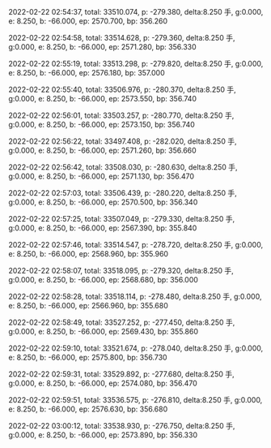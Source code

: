 2022-02-22 02:54:37, total: 33510.074, p: -279.380, delta:8.250 手, g:0.000, e: 8.250, b: -66.000, ep: 2570.700, bp: 356.260

2022-02-22 02:54:58, total: 33514.628, p: -279.360, delta:8.250 手, g:0.000, e: 8.250, b: -66.000, ep: 2571.280, bp: 356.330

2022-02-22 02:55:19, total: 33513.298, p: -279.820, delta:8.250 手, g:0.000, e: 8.250, b: -66.000, ep: 2576.180, bp: 357.000

2022-02-22 02:55:40, total: 33506.976, p: -280.370, delta:8.250 手, g:0.000, e: 8.250, b: -66.000, ep: 2573.550, bp: 356.740

2022-02-22 02:56:01, total: 33503.257, p: -280.770, delta:8.250 手, g:0.000, e: 8.250, b: -66.000, ep: 2573.150, bp: 356.740

2022-02-22 02:56:22, total: 33497.408, p: -282.020, delta:8.250 手, g:0.000, e: 8.250, b: -66.000, ep: 2571.260, bp: 356.660

2022-02-22 02:56:42, total: 33508.030, p: -280.630, delta:8.250 手, g:0.000, e: 8.250, b: -66.000, ep: 2571.130, bp: 356.470

2022-02-22 02:57:03, total: 33506.439, p: -280.220, delta:8.250 手, g:0.000, e: 8.250, b: -66.000, ep: 2570.500, bp: 356.340

2022-02-22 02:57:25, total: 33507.049, p: -279.330, delta:8.250 手, g:0.000, e: 8.250, b: -66.000, ep: 2567.390, bp: 355.840

2022-02-22 02:57:46, total: 33514.547, p: -278.720, delta:8.250 手, g:0.000, e: 8.250, b: -66.000, ep: 2568.960, bp: 355.960

2022-02-22 02:58:07, total: 33518.095, p: -279.320, delta:8.250 手, g:0.000, e: 8.250, b: -66.000, ep: 2568.680, bp: 356.000

2022-02-22 02:58:28, total: 33518.114, p: -278.480, delta:8.250 手, g:0.000, e: 8.250, b: -66.000, ep: 2566.960, bp: 355.680

2022-02-22 02:58:49, total: 33527.252, p: -277.450, delta:8.250 手, g:0.000, e: 8.250, b: -66.000, ep: 2569.430, bp: 355.860

2022-02-22 02:59:10, total: 33521.674, p: -278.040, delta:8.250 手, g:0.000, e: 8.250, b: -66.000, ep: 2575.800, bp: 356.730

2022-02-22 02:59:31, total: 33529.892, p: -277.680, delta:8.250 手, g:0.000, e: 8.250, b: -66.000, ep: 2574.080, bp: 356.470

2022-02-22 02:59:51, total: 33536.575, p: -276.810, delta:8.250 手, g:0.000, e: 8.250, b: -66.000, ep: 2576.630, bp: 356.680

2022-02-22 03:00:12, total: 33538.930, p: -276.750, delta:8.250 手, g:0.000, e: 8.250, b: -66.000, ep: 2573.890, bp: 356.330